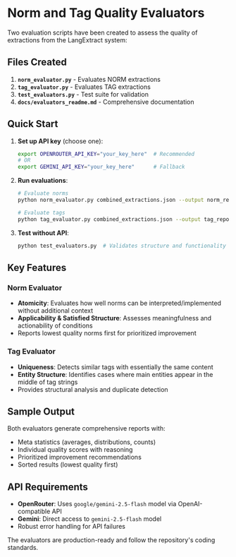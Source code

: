 # Norm and Tag Quality Evaluators

Two evaluation scripts have been created to assess the quality of extractions from the LangExtract system:

## Files Created

1. **`norm_evaluator.py`** - Evaluates NORM extractions
2. **`tag_evaluator.py`** - Evaluates TAG extractions  
3. **`test_evaluators.py`** - Test suite for validation
4. **`docs/evaluators_readme.md`** - Comprehensive documentation

## Quick Start

1. **Set up API key** (choose one):
   ```bash
   export OPENROUTER_API_KEY="your_key_here"  # Recommended
   # OR
   export GEMINI_API_KEY="your_key_here"      # Fallback
   ```

2. **Run evaluations**:
   ```bash
   # Evaluate norms
   python norm_evaluator.py combined_extractions.json --output norm_report.json
   
   # Evaluate tags
   python tag_evaluator.py combined_extractions.json --output tag_report.json
   ```

3. **Test without API**:
   ```bash
   python test_evaluators.py  # Validates structure and functionality
   ```

## Key Features

### Norm Evaluator
- **Atomicity**: Evaluates how well norms can be interpreted/implemented without additional context
- **Applicability & Satisfied Structure**: Assesses meaningfulness and actionability of conditions
- Reports lowest quality norms first for prioritized improvement

### Tag Evaluator
- **Uniqueness**: Detects similar tags with essentially the same content
- **Entity Structure**: Identifies cases where main entities appear in the middle of tag strings
- Provides structural analysis and duplicate detection

## Sample Output

Both evaluators generate comprehensive reports with:
- Meta statistics (averages, distributions, counts)
- Individual quality scores with reasoning
- Prioritized improvement recommendations
- Sorted results (lowest quality first)

## API Requirements

- **OpenRouter**: Uses `google/gemini-2.5-flash` model via OpenAI-compatible API
- **Gemini**: Direct access to `gemini-2.5-flash` model
- Robust error handling for API failures

The evaluators are production-ready and follow the repository's coding standards.